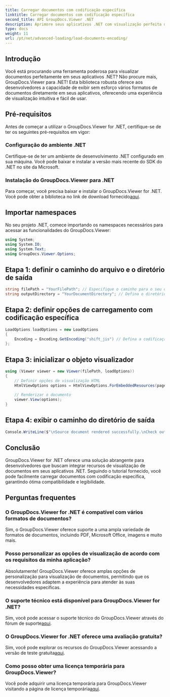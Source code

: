 ```yaml
---
title: Carregar documentos com codificação específica
linktitle: Carregar documentos com codificação específica
second_title: API GroupDocs.Viewer .NET
description: Aprimore seus aplicativos .NET com visualização perfeita de documentos usando GroupDocs.Viewer for .NET. Carregue facilmente documentos com codificação específica e personalize a experiência de visualização.
type: docs
weight: 11
url: /pt/net/advanced-loading/load-documents-encoding/
---
```

## Introdução
Você está procurando uma ferramenta poderosa para visualizar documentos perfeitamente em seus aplicativos .NET? Não procure mais, GroupDocs.Viewer para .NET! Esta biblioteca robusta oferece aos desenvolvedores a capacidade de exibir sem esforço vários formatos de documentos diretamente em seus aplicativos, oferecendo uma experiência de visualização intuitiva e fácil de usar.
## Pré-requisitos
Antes de começar a utilizar o GroupDocs.Viewer for .NET, certifique-se de ter os seguintes pré-requisitos em vigor:
### Configuração do ambiente .NET
Certifique-se de ter um ambiente de desenvolvimento .NET configurado em sua máquina. Você pode baixar e instalar a versão mais recente do SDK do .NET no site da Microsoft.
### Instalação do GroupDocs.Viewer para .NET
 Para começar, você precisa baixar e instalar o GroupDocs.Viewer for .NET. Você pode obter a biblioteca no link de download fornecido[aqui](https://releases.groupdocs.com/viewer/net/).

## Importar namespaces
No seu projeto .NET, comece importando os namespaces necessários para acessar as funcionalidades do GroupDocs.Viewer:
```csharp
using System;
using System.IO;
using System.Text;
using GroupDocs.Viewer.Options;
```

## Etapa 1: definir o caminho do arquivo e o diretório de saída
```csharp
string filePath = "YourFilePath"; // Especifique o caminho para o seu documento
string outputDirectory = "YourDocumentDirectory"; // Defina o diretório de saída para páginas renderizadas
```
## Etapa 2: definir opções de carregamento com codificação específica
```csharp
LoadOptions loadOptions = new LoadOptions
{
    Encoding = Encoding.GetEncoding("shift_jis") // Defina a codificação desejada (por exemplo, shift_jis)
};
```
## Etapa 3: inicializar o objeto visualizador
```csharp
using (Viewer viewer = new Viewer(filePath, loadOptions))
{
    // Definir opções de visualização HTML
    HtmlViewOptions options = HtmlViewOptions.ForEmbeddedResources(pageFilePathFormat);
    
    // Renderizar o documento
    viewer.View(options);
}
```
## Etapa 4: exibir o caminho do diretório de saída
```csharp
Console.WriteLine($"\nSource document rendered successfully.\nCheck output in {outputDirectory}.");
```

## Conclusão
GroupDocs.Viewer for .NET oferece uma solução abrangente para desenvolvedores que buscam integrar recursos de visualização de documentos em seus aplicativos .NET. Seguindo o tutorial fornecido, você pode facilmente carregar documentos com codificação específica, garantindo ótima compatibilidade e legibilidade.
## Perguntas frequentes
### O GroupDocs.Viewer for .NET é compatível com vários formatos de documentos?
Sim, o GroupDocs.Viewer oferece suporte a uma ampla variedade de formatos de documentos, incluindo PDF, Microsoft Office, imagens e muito mais.
### Posso personalizar as opções de visualização de acordo com os requisitos da minha aplicação?
Absolutamente! GroupDocs.Viewer oferece amplas opções de personalização para visualização de documentos, permitindo que os desenvolvedores adaptem a experiência para atender às suas necessidades específicas.
### O suporte técnico está disponível para GroupDocs.Viewer for .NET?
 Sim, você pode acessar o suporte técnico do GroupDocs.Viewer através do fórum de suporte[aqui](https://forum.groupdocs.com/c/viewer/9).
### O GroupDocs.Viewer for .NET oferece uma avaliação gratuita?
Sim, você pode explorar os recursos do GroupDocs.Viewer acessando a versão de teste gratuita[aqui](https://releases.groupdocs.com/).
### Como posso obter uma licença temporária para GroupDocs.Viewer?
 Você pode adquirir uma licença temporária para GroupDocs.Viewer visitando a página de licença temporária[aqui](https://purchase.groupdocs.com/temporary-license/).